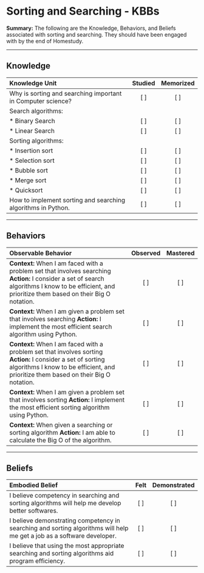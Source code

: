 # Sorting and Searching - KBBs
**Summary:** The following are the Knowledge, Behaviors, and Beliefs associated with sorting and searching. They should have been engaged with by the end of Homestudy.

----------
## **Knowledge**


| Knowledge Unit   |      Studied      | Memorized |
|:-------------|:------------------:|:--------:|
| Why is sorting and searching important in Computer science? | [ ] | [ ]  |
| Search algorithms: | | |
| * Binary Search | [ ] | [ ]  |
| * Linear Search    | [ ] | [ ]  |
| Sorting algorithms:     | | |
| * Insertion sort   | [ ] | [ ]  |
| * Selection sort     | [ ] | [ ]  |
| * Bubble sort     | [ ] | [ ]  |
| * Merge sort     | [ ] | [ ]  |
| * Quicksort     | [ ] | [ ] |
| How to implement sorting and searching algorithms in Python.  | [ ] | [ ]  |



----------


## **Behaviors**


| Observable Behavior   |      Observed      | Mastered |
|:-------------|:------------------:|:--------:|
| **Context:** When I am faced with a problem set that involves searching **Action:** I consider a set of search algorithms I know to be efficient, and prioritize them based on their Big O notation. | [ ] | [ ]  |
| **Context:** When I am given a problem set that involves searching **Action:** I implement the most efficient search algorithm using Python. |   [ ]   |   [ ]  |
| **Context:** When I am faced with a problem set that involves sorting **Action:** I consider a set of sorting algorithms I know to be efficient, and prioritize them based on their Big O notation. |   [ ]   |   [ ]  |
| **Context:** When I am given a problem set that involves sorting **Action:** I implement the most efficient sorting algorithm using Python. |   [ ]   |   [ ]  |
| **Context:** When given a searching or sorting algorithm **Action:** I am able to calculate the Big O of the algorithm. |  [ ]   |   [ ]  |


----------


## **Beliefs**


| Embodied Belief   |      Felt      | Demonstrated |
|:-------------|:------------------:|:--------:|
| I believe competency in searching and sorting algorithms will help me develop better softwares. | [ ] | [ ]  |
| I believe demonstrating competency in searching and sorting algorithms will help me get a job as a software developer. | [ ] | [ ]  |
| I believe that using the most appropriate searching and sorting algorithms aid program efficiency. | [ ] | [ ]  |


